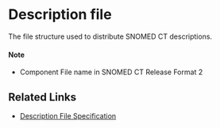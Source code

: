 # Description file

The file structure used to distribute SNOMED CT descriptions.

#### Note

* Component File name in SNOMED CT Release Format 2

## Related Links

* [Description File Specification](../../../component-release-file-specification/4.2-file-format-specifications/4.2.2-description-file-specification.md)
